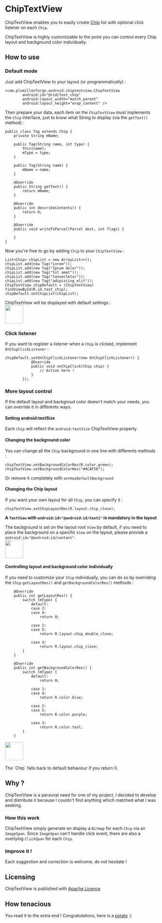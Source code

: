 # ChipTextView
ChipTextView enables you to easily create [Chip](http://www.google.fr/design/spec/components/chips.html) list with optional click listener on each `Chip`.

ChipTextView is highly customizable to the point you can control every Chip layout and background color individually.

## How to use
### Default mode
Just add ChipTextView to your layout (or programmatically) :
```
<com.plumillonforge.android.chiptextview.ChipTextView
        android:id="@+id/text_chip"
        android:layout_width="match_parent"
        android:layout_height="wrap_content" />
```

Then prepare your data, each item on the `ChipTextView` must implements the `Chip` interface, just to know what String to display (via the `getText()` method) :
```
public class Tag extends Chip {
    private String mName;

    public Tag(String name, int type) {
        this(name);
        mType = type;
    }

    public Tag(String name) {
        mName = name;
    }

    @Override
    public String getText() {
        return mName;
    }
        
    @Override
    public int describeContents() {
        return 0;
    }

    @Override
    public void writeToParcel(Parcel dest, int flags) {

    }
}
```
Now you're free to go by adding `Chip` to your `ChipTextView` :
```
List<Chip> chipList = new ArrayList<>();
chipList.add(new Tag("Lorem"));
chipList.add(new Tag("Ipsum dolor"));
chipList.add(new Tag("Sit amet"));
chipList.add(new Tag("Consectetur"));
chipList.add(new Tag("adipiscing elit"));
ChipTextView chipDefault = (ChipTextView) findViewById(R.id.text_chip);
chipDefault.setChipList(chipList);
```
ChipTextView will be displayed with default settings :
<br />
<img src="https://raw.githubusercontent.com/Plumillon/ChipTextView/master/readme/default.png" height="60px" />

### Click listener
If you want to register a listener when a `Chip` is clicked, implement `OnChipClickListener` :
```
chipDefault.setOnChipClickListener(new OnChipClickListener() {
            @Override
            public void onChipClick(Chip chip) {
                // Action here !
            }
        });
```

### More layout control
If the default layout and backgroud color doesn't match your needs, you can override it in differents ways.

#### Setting android:textSize
Each `Chip` will reflect the `android:textSize` ChipTextView property

#### Changing the background color
You can change all the `Chip` background in one line with differents methods :
```
chipTextView.setBackgroundColorRes(R.color.green);
chipTextView.setBackgroundColorHex("#4CAF50");
```
Or remove it completely with `setHasDefaultBackground`

#### Changing the Chip layout
If you want your own layout for all `Chip`, you can specify it :
```
chipTextView.setChipLayoutRes(R.layout.chip_close);
```
**A `TextView` with `android:id="@android:id/text1"` is mandatory in the layout**

The background is set on the layout root `View` by default, if you need to place the background on a specific `View` on the layout, please provide a `android:id="@android:id/content"`.
<br />
<img src="https://raw.githubusercontent.com/Plumillon/ChipTextView/master/readme/control.png" height="60px" />

#### Controlling layout and  background color individually
If you need to customize your `Chip` individually, you can do so by overriding the `Chip` `getLayoutRes()` and `getBackgroundColorRes()` methods :
```
    @Override
    public int getLayoutRes() {
        switch (mType) {
            default:
            case 2:
            case 4:
                return 0;

            case 1:
            case 5:
                return R.layout.chip_double_close;

            case 3:
                return R.layout.chip_close;
        }
    }

    @Override
    public int getBackgroundColorRes() {
        switch (mType) {
            default:
                return 0;

            case 1:
            case 4:
                return R.color.blue;

            case 2:
            case 5:
                return R.color.purple;

            case 3:
                return R.color.teal;
        }
    }
```
<img src="https://raw.githubusercontent.com/Plumillon/ChipTextView/master/readme/custom.png" height="60px" />
<br />
<br />
The `Chip` falls back to default behaviour if you return 0.

## Why ?
ChipTextView is a personal need for one of my project, I decided to develop and distribute it because I couldn't find anything which matched what I was seeking.

### How this work
ChipTextView simply generate en display a `Bitmap` for each `Chip` via an `ImageSpan`. Since `ImageSpan` can't handle click event, there are also a overlying `ClickSpan` for each `Chip`.

### Improve it !
Each suggestion and correction is welcome, do not hesitate !

## Licensing
ChipTextView is published with [Apache Licence](http://www.apache.org/licenses/LICENSE-2.0)

## How tenacious
You read it to the extra end ! Congratulations, here is a [potato](https://raw.githubusercontent.com/Plumillon/ChipTextView/master/readme/potato.jpg) :)
